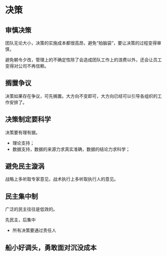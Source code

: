 # 决策


## 审慎决策
团队无论大小，决策的实施成本都很高昂，避免“拍脑袋”，要让决策的过程变得审慎，

避免朝令夕改，管理上的不确定性除了会造成团队工作上的浪费以外，还会让员工变得对公司不再信赖。

## 搁置争议
决策如果存在争议，可先搁置。大方向不变即可，大方向已经可以引导各组织的工作安排了。

## 决策制定要科学

决策要有理有据。

* 理论支持；
* 数据支持，数据的来源力求真实准确，数据的结论力求科学；


## 避免民主漩涡

战略上多听取专家意见，战术执行上多听取执行人的意见。


## 民主集中制

广泛的民主往往是低效的。

先民主，后集中
* 所有决策要通过责任人

## 船小好调头，勇敢面对沉没成本